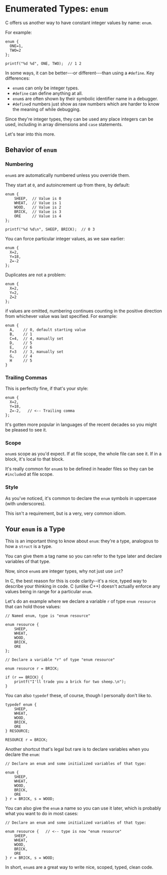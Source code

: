 <!-- Beej's guide to C

# vim: ts=4:sw=4:nosi:et:tw=72
-->

# Enumerated Types: `enum`

C offers us another way to have constant integer values by name: `enum`.

For example:

``` {.c}
enum {
  ONE=1,
  TWO=2
};

printf("%d %d", ONE, TWO);  // 1 2
```

In some ways, it can be better---or different---than using a `#define`.
Key differences:

* `enum`s can only be integer types.
* `#define` can define anything at all.
* `enum`s are often shown by their symbolic identifier name in a debugger.
* `#define`d numbers just show as raw numbers which are harder to know
  the meaning of while debugging.

Since they're integer types, they can be used any place integers can be
used, including in array dimensions and `case` statements.

Let's tear into this more.

## Behavior of `enum`

### Numbering

`enum`s are automatically numbered unless you override them.

They start at `0`, and autoincrement up from there, by default:

``` {.c}
enum {
    SHEEP,  // Value is 0
    WHEAT,  // Value is 1
    WOOD,   // Value is 2
    BRICK,  // Value is 3
    ORE     // Value is 4
};

printf("%d %d\n", SHEEP, BRICK);  // 0 3
```

You can force particular integer values, as we saw earlier:

``` {.c}
enum {
  X=2,
  Y=18,
  Z=-2
};
```

Duplicates are not a problem:

``` {.c}
enum {
  X=2,
  Y=2,
  Z=2
};
```

if values are omitted, numbering continues counting in the positive
direction from whichever value was last specified. For example:

``` {.c}
enum {
  A,    // 0, default starting value
  B,    // 1
  C=4,  // 4, manually set
  D,    // 5
  E,    // 6
  F=3   // 3, manually set
  G,    // 4
  H     // 5
}
```

### Trailing Commas

This is perfectly fine, if that's your style:

``` {.c}
enum {
  X=2,
  Y=18,
  Z=-2,   // <-- Trailing comma
};
```

It's gotten more popular in languages of the recent decades so you might
be pleased to see it.

### Scope

`enum`s scope as you'd expect. If at file scope, the whole file can see
it. If in a block, it's local to that block.

It's really common for `enum`s to be defined in header files so they can
be `#include`d at file scope.

### Style

As you've noticed, it's common to declare the `enum` symbols in
uppercase (with underscores).

This isn't a requirement, but is a very, very common idiom.

## Your `enum` is a Type

This is an important thing to know about `enum`: they're a type,
analogous to how a `struct` is a type.

You can give them a tag name so you can refer to the type later and
declare variables of that type.

Now, since `enum`s are integer types, why not just use `int`?

In C, the best reason for this is code clarity--it's a nice, typed way
to describe your thinking in code. C (unlike C++) doesn't actually
enforce any values being in range for a particular `enum`.

Let's do an example where we declare a variable `r` of type `enum
resource` that can hold those values:

``` {.c}
// Named enum, type is "enum resource"

enum resource {
    SHEEP,
    WHEAT,
    WOOD,
    BRICK,
    ORE
};

// Declare a variable "r" of type "enum resource"

enum resource r = BRICK;

if (r == BRICK) {
    printf("I'll trade you a brick for two sheep.\n");
}
```

You can also `typedef` these, of course, though I personally don't like
to.


``` {.c}
typedef enum {
    SHEEP,
    WHEAT,
    WOOD,
    BRICK,
    ORE
} RESOURCE;

RESOURCE r = BRICK;
```

Another shortcut that's legal but rare is to declare variables when you
declare the `enum`:

``` {.c}
// Declare an enum and some initialized variables of that type:

enum {
    SHEEP,
    WHEAT,
    WOOD,
    BRICK,
    ORE
} r = BRICK, s = WOOD;
```

You can also give the `enum` a name so you can use it later, which is
probably what you want to do in most cases:


``` {.c}
// Declare an enum and some initialized variables of that type:

enum resource {   // <-- type is now "enum resource"
    SHEEP,
    WHEAT,
    WOOD,
    BRICK,
    ORE
} r = BRICK, s = WOOD;
```

In short, `enum`s are a great way to write nice, scoped, typed, clean
code.